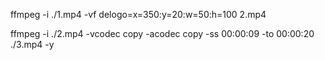 

ffmpeg -i ./1.mp4 -vf delogo=x=350:y=20:w=50:h=100 2.mp4

ffmpeg  -i ./2.mp4 -vcodec copy -acodec copy -ss 00:00:09 -to 00:00:20 ./3.mp4 -y
